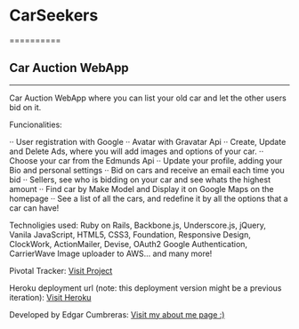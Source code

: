 # CarSeekers
==========

## Car Auction WebApp
------------------

Car Auction WebApp where you can list your old car and let the other users bid on it.

Funcionalities:

  ·· User registration with Google
  ·· Avatar with Gravatar Api
  ·· Create, Update and Delete Ads, where you will add images and options of your car.
  ·· Choose your car from the Edmunds Api
  ·· Update your profile, adding your Bio and personal settings
  ·· Bid on cars and receive an email each time you bid
  ·· Sellers, see who is bidding on your car and see whats the highest amount
  ·· Find car by Make Model and Display it on Google Maps on the homepage
  ·· See a list of all the cars, and redefine it by all the options that a car can have!

Technoligies used: Ruby on Rails, Backbone.js, Underscore.js, jQuery, Vanila JavaScript, HTML5, CSS3, Foundation, Responsive Design, ClockWork, ActionMailer, Devise, OAuth2 Google Authentication, CarrierWave Image uploader to AWS... and many more!

Pivotal Tracker: [Visit Project](https://www.pivotaltracker.com/s/projects/971460)

Heroku deployment url (note: this deployment version might be a previous iteration): [Visit Heroku](http://blooming-headland-3745.herokuapp.com/)

Developed by Edgar Cumbreras: [Visit my about me page :)](http://about.me/iamedgar)
